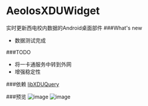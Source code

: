 # AeolosXDUWidget
实时更新西电校内数据的Android桌面部件
###What's new
  - 数据测试完成

###TODO
  - 将一卡通服务中转到外网
  - 增强稳定性

###依赖
[libXDUQuery](https://github.com/hwding/libXDUQuery)

###预览
![image](https://github.com/hwding/AeolosXDUWidget/blob/master/screenshots/Screenshot_a.png)
![image](https://github.com/hwding/AeolosXDUWidget/blob/master/screenshots/Screenshot_b.png)
